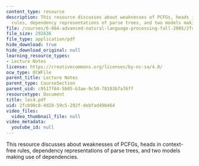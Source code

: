 ```yaml
---
content_type: resource
description: This resource discusses about weaknesses of PCFGs, heads in context-free
  rules, dependency representations of parse trees, and two models making use of dependencies.
file: /courses/6-864-advanced-natural-language-processing-fall-2005/2fcb90c84d2859c5292fdebfad49b464_lec4.pdf
file_size: 292636
file_type: application/pdf
hide_download: true
hide_download_original: null
learning_resource_types:
- Lecture Notes
license: https://creativecommons.org/licenses/by-nc-sa/4.0/
ocw_type: OCWFile
parent_title: Lecture Notes
parent_type: CourseSection
parent_uid: c9517f64-5b05-b3ae-9c50-78103b7a76ff
resourcetype: Document
title: lec4.pdf
uid: 2fcb90c8-4d28-59c5-292f-debfad49b464
video_files:
  video_thumbnail_file: null
video_metadata:
  youtube_id: null
---
```

This resource discusses about weaknesses of PCFGs, heads in context-free rules, dependency representations of parse trees, and two models making use of dependencies.